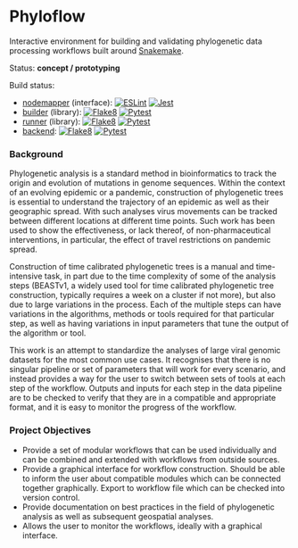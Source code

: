 # Phyloflow

Interactive environment for building and validating phylogenetic data processing workflows built around [Snakemake](https://snakemake.github.io/).

Status: **concept / prototyping**

Build status:
- [nodemapper](nodemapper) (interface): [![ESLint](https://github.com/jsbrittain/phyloflow/actions/workflows/eslint.yml/badge.svg)](https://github.com/jsbrittain/phyloflow/actions/workflows/eslint.yml) [![Jest](https://github.com/jsbrittain/phyloflow/actions/workflows/jest.yml/badge.svg)](https://github.com/jsbrittain/phyloflow/actions/workflows/jest.yml)
- [builder](builder) (library): [![Flake8](https://github.com/jsbrittain/phyloflow/actions/workflows/flake8-builder.yml/badge.svg)](https://github.com/jsbrittain/phyloflow/actions/workflows/flake8-builder.yml) [![Pytest](https://github.com/jsbrittain/phyloflow/actions/workflows/pytest-builder.yml/badge.svg)](https://github.com/jsbrittain/phyloflow/actions/workflows/pytest-builder.yml)
- [runner](runner) (library): [![Flake8](https://github.com/jsbrittain/phyloflow/actions/workflows/flake8-runner.yml/badge.svg)](https://github.com/jsbrittain/phyloflow/actions/workflows/flake8-runner.yml) [![Pytest](https://github.com/jsbrittain/phyloflow/actions/workflows/pytest-runner.yml/badge.svg)](https://github.com/jsbrittain/phyloflow/actions/workflows/pytest-runner.yml)
- [backend](backend): [![Flake8](https://github.com/jsbrittain/phyloflow/actions/workflows/flake8-backend.yml/badge.svg)](https://github.com/jsbrittain/phyloflow/actions/workflows/flake8-backend.yml) [![Pytest](https://github.com/jsbrittain/phyloflow/actions/workflows/pytest-backend.yml/badge.svg)](https://github.com/jsbrittain/phyloflow/actions/workflows/pytest-backend.yml)

### Background

Phylogenetic analysis is a standard method in bioinformatics to track the origin and evolution of mutations in genome sequences. Within the context of an evolving epidemic or a pandemic, construction of phylogenetic trees is essential to understand the trajectory of an epidemic as well as their geographic spread. With such analyses virus movements can be tracked between different locations at different time points. Such work has been used to show the effectiveness, or lack thereof, of non-pharmaceutical interventions, in particular, the effect of travel restrictions on pandemic spread.

Construction of time calibrated phylogenetic trees is a manual and time-intensive task, in part due to the time complexity of some of the analysis steps (BEASTv1, a widely used tool for time calibrated phylogenetic tree construction, typically requires a week on a cluster if not more), but also due to large variations in the process. Each of the multiple steps can have variations in the algorithms, methods or tools required for that particular step, as well as having variations in input parameters that tune the output of the algorithm or tool.

This work is an attempt to standardize the analyses of large viral genomic datasets for the most common use cases. It recognises that there is no singular pipeline or set of parameters that will work for every scenario, and instead provides a way for the user to switch between sets of tools at each step of the workflow. Outputs and inputs for each step in the data pipeline are to be checked to verify that they are in a compatible and appropriate format, and it is easy to monitor the progress of the workflow.

### Project Objectives

- Provide a set of modular workflows that can be used individually and can be combined and extended with workflows from outside sources.
- Provide a graphical interface for workflow construction. Should be able to inform the user about compatible modules which can be connected together graphically. Export to workflow file which can be checked into version control.
- Provide documentation on best practices in the field of phylogenetic analysis as well as subsequent geospatial analyses.
- Allows the user to monitor the workflows, ideally with a graphical interface.
